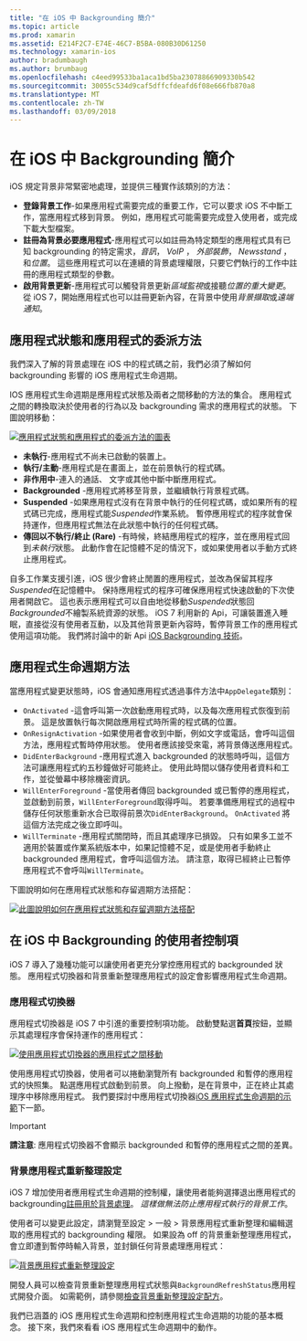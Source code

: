```yaml
---
title: "在 iOS 中 Backgrounding 簡介"
ms.topic: article
ms.prod: xamarin
ms.assetid: E214F2C7-E74E-46C7-B5BA-080B30D61250
ms.technology: xamarin-ios
author: bradumbaugh
ms.author: brumbaug
ms.openlocfilehash: c4eed99533ba1aca1bd5ba23078866909330b542
ms.sourcegitcommit: 30055c534d9caf5dffcfdeafd6f08e666fb870a8
ms.translationtype: MT
ms.contentlocale: zh-TW
ms.lasthandoff: 03/09/2018
---
```

# <a name="introduction-to-backgrounding-in-ios"></a>在 iOS 中 Backgrounding 簡介

iOS 規定背景非常緊密地處理，並提供三種實作該類別的方法：

-  **登錄背景工作**-如果應用程式需要完成的重要工作，它可以要求 iOS 不中斷工作，當應用程式移到背景。 例如，應用程式可能需要完成登入使用者，或完成下載大型檔案。
-  **註冊為背景必要應用程式**-應用程式可以如註冊為特定類型的應用程式具有已知 backgrounding 的特定需求，*音訊*， *VoIP* ， *外部裝飾*， *Newsstand* ，和*位置*。 這些應用程式可以在連續的背景處理權限，只要它們執行的工作中註冊的應用程式類型的參數。
-  **啟用背景更新**-應用程式可以觸發背景更新*區域監視*或接聽*位置的重大變更*。 從 iOS 7，開始應用程式也可以註冊更新內容，在背景中使用*背景擷取*或*遠端通知*。


## <a name="application-states-and-application-delegate-methods"></a>應用程式狀態和應用程式的委派方法

我們深入了解的背景處理在 iOS 中的程式碼之前，我們必須了解如何 backgrounding 影響的 iOS 應用程式生命週期。

IOS 應用程式生命週期是應用程式狀態及兩者之間移動的方法的集合。 應用程式之間的轉換取決於使用者的行為以及 backgrounding 需求的應用程式的狀態。 下圖說明移動：

 [![](introduction-to-backgrounding-in-ios-images/applicationlifecycle-.png "應用程式狀態和應用程式的委派方法的圖表")](introduction-to-backgrounding-in-ios-images/applicationlifecycle-.png#lightbox)

-  **未執行**-應用程式不尚未已啟動的裝置上。
-  **執行/主動**-應用程式是在畫面上，並在前景執行的程式碼。
-  **非作用中**-連入的通話、 文字或其他中斷中斷應用程式。
-  **Backgrounded** -應用程式將移至背景，並繼續執行背景程式碼。
-  **Suspended** -如果應用程式沒有在背景中執行的任何程式碼，或如果所有的程式碼已完成，應用程式能*Suspended*作業系統。 暫停應用程式的程序就會保持運作，但應用程式無法在此狀態中執行的任何程式碼。
-  **傳回以不執行/終止 (Rare)** -有時候，終結應用程式的程序，並在應用程式回到*未執行*狀態。 此動作會在記憶體不足的情況下，或如果使用者以手動方式終止應用程式。


自多工作業支援引進，iOS 很少會終止閒置的應用程式，並改為保留其程序*Suspended*在記憶體中。 保持應用程式的程序可確保應用程式快速啟動的下次使用者開啟它。 這也表示應用程式可以自由地從移動*Suspended*狀態回*Backgrounded*不繪製系統資源的狀態。 iOS 7 利用新的 Api，可讓裝置進入睡眠，直接從沒有使用者互動，以及其他背景更新內容時，暫停背景工作的應用程式使用這項功能。 我們將討論中的新 Api [iOS Backgrounding 技術](~/ios/app-fundamentals/backgrounding/ios-backgrounding-techniques/index.md)。

## <a name="application-lifecycle-methods"></a>應用程式生命週期方法

當應用程式變更狀態時，iOS 會通知應用程式透過事件方法中`AppDelegate`類別：

-  `OnActivated` -這會呼叫第一次啟動應用程式時，以及每次應用程式恢復到前景。 這是放置執行每次開啟應用程式時所需的程式碼的位置。
-  `OnResignActivation` -如果使用者會收到中斷，例如文字或電話，會呼叫這個方法，應用程式暫時停用狀態。 使用者應該接受來電，將背景傳送應用程式。
-  `DidEnterBackground` -應用程式進入 backgrounded 的狀態時呼叫，這個方法可讓應用程式約五秒鐘做好可能終止。 使用此時間以儲存使用者資料和工作，並從螢幕中移除機密資訊。
-  `WillEnterForeground` -當使用者傳回 backgrounded 或已暫停的應用程式，並啟動到前景，`WillEnterForeground`取得呼叫。 若要準備應用程式的過程中儲存任何狀態重新水合已取得前景次`DidEnterBackground`。  `OnActivated` 將這個方法完成之後立即呼叫。
-  `WillTerminate` -應用程式關閉時，而且其處理序已損毀。 只有如果多工並不適用於裝置或作業系統版本中，如果記憶體不足，或是使用者手動終止 backgrounded 應用程式，會呼叫這個方法。 請注意，取得已經終止已暫停應用程式不會呼叫`WillTerminate`。


下圖說明如何在應用程式狀態和存留週期方法搭配：

 [![](introduction-to-backgrounding-in-ios-images/image2.png "此圖說明如何在應用程式狀態和存留週期方法搭配")](introduction-to-backgrounding-in-ios-images/image2.png#lightbox)

## <a name="user-controls-for-backgrounding-in-ios"></a>在 iOS 中 Backgrounding 的使用者控制項

iOS 7 導入了幾種功能可以讓使用者更充分掌控應用程式的 backgrounded 狀態。 應用程式切換器和背景重新整理應用程式的設定會影響應用程式生命週期。

### <a name="app-switcher"></a>應用程式切換器

應用程式切換器是 iOS 7 中引進的重要控制項功能。 啟動雙點選**首頁**按鈕，並顯示其處理程序會保持運作的應用程式：

 [![](introduction-to-backgrounding-in-ios-images/app-switcher-.png "使用應用程式切換器的應用程式之間移動")](introduction-to-backgrounding-in-ios-images/app-switcher-.png#lightbox)

使用應用程式切換器，使用者可以捲動瀏覽所有 backgrounded 和暫停的應用程式的快照集。 點選應用程式啟動到前景。 向上撥動，是在背景中，正在終止其處理序中移除應用程式。 我們要探討中應用程式切換器[iOS 應用程式生命週期的示範](~/ios/app-fundamentals/backgrounding/application-lifecycle-demo.md)下一節。

> [!IMPORTANT]
> **請注意**: 應用程式切換器不會顯示 backgrounded 和暫停的應用程式之間的差異。



### <a name="background-app-refresh-settings"></a>背景應用程式重新整理設定

iOS 7 增加使用者應用程式生命週期的控制權，讓使用者能夠選擇退出應用程式的 backgrounding[註冊用於背景處理](~/ios/app-fundamentals/backgrounding/ios-backgrounding-techniques/registering-applications-to-run-in-background.md)。 *這樣做無法防止應用程式執行的背景工作*。

使用者可以變更此設定，請瀏覽至<span class="uiitem">設定 > 一般 > 背景應用程式重新整理</span>和編輯選取的應用程式的 backgrounding 權限。 如果設為 off 的背景重新整理應用程式，會立即遭到暫停時輸入背景，並封鎖任何背景處理應用程式：

 [![](introduction-to-backgrounding-in-ios-images/settings-.png "背景應用程式重新整理設定")](introduction-to-backgrounding-in-ios-images/settings-.png#lightbox)

開發人員可以檢查背景重新整理應用程式狀態與`BackgroundRefreshStatus`應用程式開發介面。 如需範例，請參閱[檢查背景重新整理設定配方](https://developer.xamarin.com/recipes/ios/multitasking/check_background_refresh_setting/)。

我們已涵蓋的 iOS 應用程式生命週期和控制應用程式生命週期的功能的基本概念。 接下來，我們來看看 iOS 應用程式生命週期中的動作。

